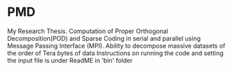 # PMD
My Research Thesis. Computation of Proper Orthogonal Decomposition(POD) and Sparse Coding in serial and parallel using Message Passing Interface (MPI). Ability to decompose massive datasets of the order of Tera bytes of data
Instructions on running the code and setting the input file is under ReadME in 'bin' folder
